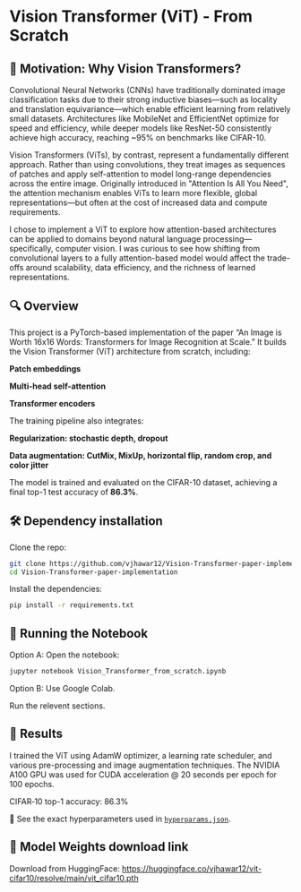 # Vision Transformer (ViT) - From Scratch

## 🧠  Motivation: Why Vision Transformers?

Convolutional Neural Networks (CNNs) have traditionally dominated image classification tasks due to their strong inductive biases—such as locality and translation equivariance—which enable efficient learning from relatively small datasets. Architectures like MobileNet and EfficientNet optimize for speed and efficiency, while deeper models like ResNet-50 consistently achieve high accuracy, reaching ~95% on benchmarks like CIFAR-10.

Vision Transformers (ViTs), by contrast, represent a fundamentally different approach. Rather than using convolutions, they treat images as sequences of patches and apply self-attention to model long-range dependencies across the entire image. Originally introduced in "Attention Is All You Need", the attention mechanism enables ViTs to learn more flexible, global representations—but often at the cost of increased data and compute requirements.

I chose to implement a ViT to explore how attention-based architectures can be applied to domains beyond natural language processing—specifically, computer vision. I was curious to see how shifting from convolutional layers to a fully attention-based model would affect the trade-offs around scalability, data efficiency, and the richness of learned representations.

## 🔍 Overview

This project is a PyTorch-based implementation of the paper “An Image is Worth 16x16 Words: Transformers for Image Recognition at Scale.” It builds the Vision Transformer (ViT) architecture from scratch, including:

**Patch embeddings**

**Multi-head self-attention**

**Transformer encoders**

The training pipeline also integrates:

**Regularization: stochastic depth, dropout**

**Data augmentation: CutMix, MixUp, horizontal flip, random crop, and color jitter**

The model is trained and evaluated on the CIFAR-10 dataset, achieving a final top-1 test accuracy of **86.3%**.

## 🛠️ Dependency installation
Clone the repo:

```bash
git clone https://github.com/vjhawar12/Vision-Transformer-paper-implementation.git
cd Vision-Transformer-paper-implementation
```

Install the dependencies:

```bash
pip install -r requirements.txt
```

## 🚀 Running the Notebook

Option A: Open the notebook:

```bash
jupyter notebook Vision_Transformer_from_scratch.ipynb
```

Option B: Use Google Colab.

Run the relevent sections.


## 🧪 Results ##

I trained the ViT using AdamW optimizer, a learning rate scheduler, and various pre-processing and image augmentation techniques.
The NVIDIA A100 GPU was used for CUDA acceleration @ 20 seconds per epoch for 100 epochs. 

CIFAR‑10 top-1 accuracy: 86.3%

📄 See the exact hyperparameters used in [`hyperparams.json`](hyperparams.json).

## 🤗 Model Weights download link ##

Download from HuggingFace: https://huggingface.co/vjhawar12/vit-cifar10/resolve/main/vit_cifar10.pth

